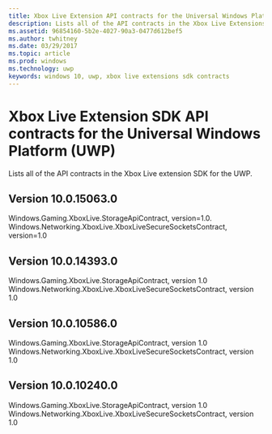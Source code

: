 ```yaml
---
title: Xbox Live Extension API contracts for the Universal Windows Platform (UWP)
description: Lists all of the API contracts in the Xbox Live Extensions SDK for the Universal Windows Platform (UWP)
ms.assetid: 96854160-5b2e-4027-90a3-0477d612bef5
ms.author: twhitney
ms.date: 03/29/2017
ms.topic: article
ms.prod: windows
ms.technology: uwp
keywords: windows 10, uwp, xbox live extensions sdk contracts
---
```

# Xbox Live Extension SDK API contracts for the Universal Windows Platform (UWP)

Lists all of the API contracts in the Xbox Live extension SDK for the UWP.

## Version 10.0.15063.0

Windows.Gaming.XboxLive.StorageApiContract, version=1.0.  
Windows.Networking.XboxLive.XboxLiveSecureSocketsContract, version=1.0  

## Version 10.0.14393.0

Windows.Gaming.XboxLive.StorageApiContract, version 1.0  
Windows.Networking.XboxLive.XboxLiveSecureSocketsContract, version 1.0  

## Version 10.0.10586.0

Windows.Gaming.XboxLive.StorageApiContract, version 1.0  
Windows.Networking.XboxLive.XboxLiveSecureSocketsContract, version 1.0  

## Version 10.0.10240.0

Windows.Gaming.XboxLive.StorageApiContract, version 1.0  
Windows.Networking.XboxLive.XboxLiveSecureSocketsContract, version 1.0  
